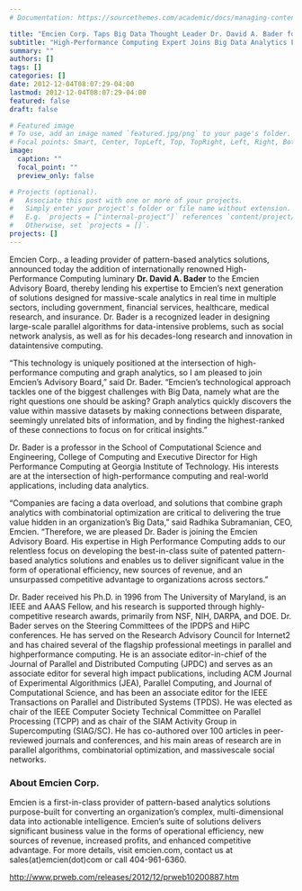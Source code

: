 ```yaml
---
# Documentation: https://sourcethemes.com/academic/docs/managing-content/

title: "Emcien Corp. Taps Big Data Thought Leader Dr. David A. Bader for Advisory Board"
subtitle: "High-Performance Computing Expert Joins Big Data Analytics Firm to Enhance Next Generation of Analytics Applications"
summary: ""
authors: []
tags: []
categories: []
date: 2012-12-04T08:07:29-04:00
lastmod: 2012-12-04T08:07:29-04:00
featured: false
draft: false

# Featured image
# To use, add an image named `featured.jpg/png` to your page's folder.
# Focal points: Smart, Center, TopLeft, Top, TopRight, Left, Right, BottomLeft, Bottom, BottomRight.
image:
  caption: ""
  focal_point: ""
  preview_only: false

# Projects (optional).
#   Associate this post with one or more of your projects.
#   Simply enter your project's folder or file name without extension.
#   E.g. `projects = ["internal-project"]` references `content/project/deep-learning/index.md`.
#   Otherwise, set `projects = []`.
projects: []
---
```


Emcien Corp., a leading provider of pattern-based
analytics solutions, announced today the addition of
internationally renowned High-Performance
Computing luminary **Dr. David A. Bader** to the Emcien
Advisory Board, thereby lending his expertise to
Emcien’s next generation of solutions designed for
massive-scale analytics in real time in multiple
sectors, including government, financial services,
healthcare, medical research, and insurance. Dr.
Bader is a recognized leader in designing large-scale
parallel algorithms for data-intensive problems, such
as social network analysis, as well as for his
decades-long research and innovation in dataintensive
computing.

“This technology is uniquely positioned at the
intersection of high-performance computing and
graph analytics, so I am pleased to join Emcien’s
Advisory Board,” said Dr. Bader. “Emcien’s
technological approach tackles one of the biggest
challenges with Big Data, namely what are the right
questions one should be asking? Graph analytics
quickly discovers the value within massive datasets
by making connections between disparate, seemingly
unrelated bits of information, and by finding the
highest-ranked of these connections to focus on for
critical insights.”

Dr. Bader is a professor in the School of
Computational Science and Engineering, College of Computing and Executive Director for High Performance
Computing at Georgia Institute of Technology. His interests are at the intersection of high-performance computing
and real-world applications, including data analytics.

“Companies are facing a data overload, and solutions that combine graph analytics with combinatorial
optimization are critical to delivering the true value hidden in an organization’s Big Data,” said Radhika
Subramanian, CEO, Emcien. “Therefore, we are pleased Dr. Bader is joining the Emcien Advisory Board. His
expertise in High Performance Computing adds to our relentless focus on developing the best-in-class suite of
patented pattern-based analytics solutions and enables us to deliver significant value in the form of operational
efficiency, new sources of revenue, and an unsurpassed competitive advantage to organizations across sectors.”

Dr. Bader received his Ph.D. in 1996 from The University of Maryland, is an IEEE and AAAS Fellow, and his
research is supported through highly-competitive research awards, primarily from NSF, NIH, DARPA, and DOE. Dr.
Bader serves on the Steering Committees of the IPDPS and HiPC conferences. He has served on the Research
Advisory Council for Internet2 and has chaired several of the flagship professional meetings in parallel and highperformance
computing. He is an associate editor-in-chief of the Journal of Parallel and Distributed Computing
(JPDC) and serves as an associate editor for several high impact publications, including ACM Journal of
Experimental Algorithmics (JEA), Parallel Computing, and Journal of Computational Science, and has been an
associate editor for the IEEE Transactions on Parallel and Distributed Systems (TPDS). He was elected as chair of
the IEEE Computer Society Technical Committee on Parallel Processing (TCPP) and as chair of the SIAM Activity
Group in Supercomputing (SIAG/SC). He has co-authored over 100 articles in peer-reviewed journals and
conferences, and his main areas of research are in parallel algorithms, combinatorial optimization, and massivescale
social networks.

### About Emcien Corp. ###
Emcien is a first-in-class provider of pattern-based analytics solutions purpose-built for converting an
organization’s complex, multi-dimensional data into actionable intelligence. Emcien’s suite of solutions delivers
significant business value in the forms of operational efficiency, new sources of revenue, increased profits, and
enhanced competitive advantage. For more details, visit emcien.com, contact us at sales(at)emcien(dot)com or
call 404-961-6360.

http://www.prweb.com/releases/2012/12/prweb10200887.htm

